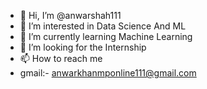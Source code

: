 - 👋 Hi, I’m @anwarshah111
- 👀 I’m interested in Data Science And ML 
- 🌱 I’m currently learning Machine Learning 
- 💞️ I’m looking for the Internship 
- 📫 How to reach me 
- gmail:- anwarkhanmponline111@gmail.com

<!---
anwarshah111/anwarshah111 is a ✨ special ✨ repository because its `README.md` (this file) appears on your GitHub profile.
You can click the Preview link to take a look at your changes.
--->
